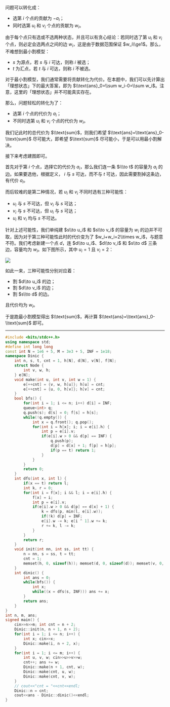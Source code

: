 问题可以转化成：

- 选第 $i$ 个点的贡献为 $-a_i$；
- 同时选第 $u_i$ 和 $v_i$ 个点的贡献为 $w_i$。

由于每个点只有选或不选两种状态，并且可以有贪心结论：若同时选了第 $u_i$ 和 $v_i$ 个点，则必定会选两点之间的边 $w_i$，这是由于数据范围保证 $w_i\\ge1$。那么，不难想到最小割模型：

- $s$ 为源点，若 $s$ 与 $i$ 可达，则称 $i$ 被选；
- $t$ 为汇点，若 $t$ 与 $i$ 可达，则称 $i$ 不被选。

对于最小割模型，我们通常需要将贡献转化为代价。在本题中，我们可以先计算出「理想状态」下的最大答案，即为 $\\text{ans}_0=\\sum w_i-0=\\sum w_i$。注意，这里的「理想状态」并不可能真实存在。

那么，问题轻松的转化为了：

- 选第 $i$ 个点的代价为 $a_i$；
- 不同时选第 $u_i$ 和 $v_i$ 个点的代价为 $w_i$。

我们记此时的总代价为 $\\text{sum}$，则我们希望 $\\text{ans}=\\text{ans}_0-\\text{sum}$ 尽可能大，即希望 $\\text{sum}$ 尽可能小，于是可以用最小割解决。

接下来考虑建图即可。

首先对于第 $i$ 个点，选择它的代价为 $a_i$，那么我们连一条 $i\\to t$ 的容量为 $a_i$ 的边。如果要选他，根据定义， $i$ 与 $s$ 可达，而不与 $t$ 可达，因此需要割掉这条边，有代价 $a_i$。

而后较难的是第二种情况，若 $u_i$ 和 $v_i$ 不同时选有三种可能性：

- $u_i$ 与 $s$ 不可达，但 $v_i$ 与 $s$ 可达；
- $v_i$ 与 $s$ 不可达，但 $u_i$ 与 $s$ 可达；
- $u_i$ 和 $v_i$ 均与 $s$ 不可达。

针对上述可能性，我们单纯建 $s\\to u_i$ 和 $s\\to v_i$ 的容量为 $w_i$ 的边并不可取，因为对于第三种可能性此时的代价变为了 $w_i+w_i=2\\times w_i$，与题意不符。我们考虑新建一个点 $d$，连 $d\\to u_i$、$d\\to v_i$ 和 $s\\to d$ 三条边，容量均为 $w_i$。如下图所示，其中 $u_i=1$ 且 $v_i=2$：

![](https://cdn.luogu.com.cn/upload/image_hosting/lq57ut3d.png)

如此一来，三种可能性分别对应着：

- 割 $d\\to u_i$ 的边；
- 割 $d\\to v_i$ 的边；
- 割 $s\\to d$ 的边。

且代价均为 $w_i$。

于是跑最小割模型得出 $\\text{sum}$，再计算 $\\text{ans}=\\text{ans}_0-\\text{sum}$ 即可。

---

```cpp
#include <bits/stdc++.h>
using namespace std;
#define int long long
const int N = 1e6 + 5, M = 3e3 + 5, INF = 1e18;
namespace Dinic {
    int n, s, t, cnt = 1, h[N], d[N], v[N], f[N];
    struct Node {
        int v, w, h;
    } e[N];
    void make(int u, int v, int w = 1) {
        e[++cnt] = {v, w, h[u]}; h[u] = cnt;
        e[++cnt] = {u, 0, h[v]}; h[v] = cnt;
    }
    bool bfs() {
        for(int i = 1; i <= n; i++) d[i] = INF;
        queue<int> q;
        q.push(s); d[s] = 0; f[s] = h[s];
        while(!q.empty()) {
            int x = q.front(); q.pop();
            for(int i = h[x]; i; i = e[i].h) {
                int p = e[i].v;
                if(e[i].w > 0 && d[p] == INF) {
                    q.push(p);
                    d[p] = d[x] + 1; f[p] = h[p];
                    if(p == t) return 1;
                }
            }
        }
        return 0;
    }
    int dfs(int x, int l) {
        if(x == t) return l;
        int k, r = 0;
        for(int i = f[x]; i && l; i = e[i].h) {
            f[x] = i;
            int p = e[i].v;
            if(e[i].w > 0 && d[p] == d[x] + 1) {
                k = dfs(p, min(l, e[i].w));
                if(!k) d[p] = INF;
                e[i].w -= k; e[i ^ 1].w += k;
                r += k, l -= k;
            }
        }
        return r;
    }
    void init(int nn, int ss, int tt) {
        n = nn, s = ss, t = tt;
        cnt = 1;
        memset(h, 0, sizeof(h)); memset(d, 0, sizeof(d)); memset(v, 0, sizeof(v)), memset(f, 0, sizeof(f));
    }
    int dinic() {
        int ans = 0;
        while(bfs()) {
            int x;
            while((x = dfs(s, INF))) ans += x;
        }
        return ans;
    }
}
int n, m, ans;
signed main() {
    cin>>n>>m; int cnt = n + 2;
    Dinic::init(n, n + 1, n + 2);
    for(int i = 1; i <= n; i++) {
        int x; cin>>x;
        Dinic::make(i, n + 2, x);
    }
    for(int i = 1; i <= m; i++) {
        int u, v, w; cin>>u>>v>>w;
        cnt++; ans += w;
        Dinic::make(n + 1, cnt, w);
        Dinic::make(cnt, u, w);
        Dinic::make(cnt, v, w);
    }
    // cout<<"cnt = "<<cnt<<endl;
    Dinic::n = cnt; 
    cout<<ans - Dinic::dinic()<<endl;
}
```
